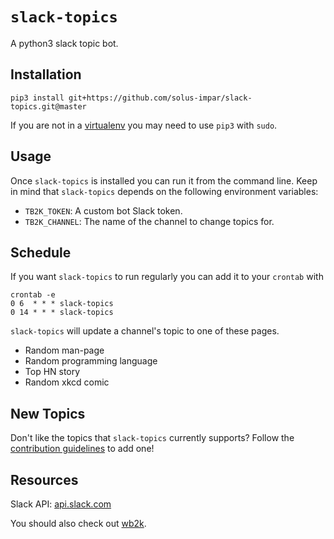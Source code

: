 # `slack-topics`

A python3 slack topic bot.

## Installation

```
pip3 install git+https://github.com/solus-impar/slack-topics.git@master
```

If you are not in a [virtualenv] you may need to use `pip3` with `sudo`.

## Usage
Once `slack-topics` is installed you can run it from the command line. Keep in mind
that `slack-topics` depends on the following environment variables:
* `TB2K_TOKEN`: A custom bot Slack token.
* `TB2K_CHANNEL`: The name of the channel to change topics for.

## Schedule
If you want `slack-topics` to run regularly you can add it to your `crontab` with
```
crontab -e
0 6  * * * slack-topics
0 14 * * * slack-topics
```

`slack-topics` will update a channel's topic to one of these pages.
* Random man-page
* Random programming language
* Top HN story
* Random xkcd comic

## New Topics
Don't like the topics that `slack-topics` currently supports? Follow the
[contribution guidelines] to add one!

## Resources
Slack API: [api.slack.com](https://api.slack.com/)

You should also check out [wb2k].

[wb2k]: https://www.github.com/reillysiemens/wb2k/
[virtualenv]: https://virtualenv.pypa.io/en/stable/
[contribution guidelines]: https://github.com/solus-impar/slack-topics/blob/master/CONTRIBUTING.md
